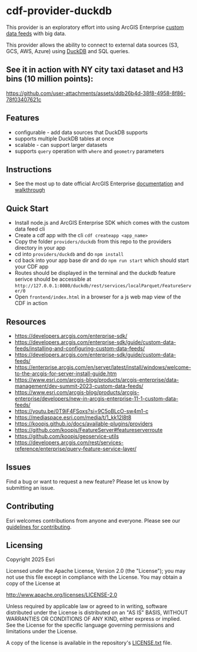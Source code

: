 # cdf-provider-duckdb
This provider is an exploratory effort into using ArcGIS Enterprise [custom data feeds](https://developers.arcgis.com/enterprise-sdk/guide/custom-data-feeds/) with big data. 

This provider allows the ability to connect to external data sources (S3, GCS, AWS, Azure) using [DuckDB](https://duckdb.org/) and SQL queries. 

## See it in action with NY city taxi dataset and H3 bins (10 million points): 
https://github.com/user-attachments/assets/ddb26b4d-38f8-4958-8f86-78f03407621c

## Features
- configurable - add data sources that DuckDB supports 
- supports multiple DuckDB tables at once
- scalable - can support larger datasets
- supports `query` operation with `where` and `geometry` parameters

## Instructions
- See the most up to date official ArcGIS Enterprise [documentation](https://developers.arcgis.com/enterprise-sdk/guide/custom-data-feeds/pass-through-custom-data-providers/) and [walkthrough](https://developers.arcgis.com/enterprise-sdk/guide/custom-data-feeds/create-a-yelp-custom-data-feed/)

## Quick Start 
- Install node.js and ArcGIS Enterprise SDK which comes with the custom data feed cli
- Create a cdf app with the cli `cdf createapp <app_name>`
- Copy the folder `providers/duckdb` from this repo to the providers directory in your app
- cd into `providers/duckdb` and do `npm install`
- cd back into your app base dir and do `npm run start` which should start your CDF app
- Routes should be displayed in the terminal and the duckdb feature serivce should be accessible at `http://127.0.0.1:8080/duckdb/rest/services/localParquet/FeatureServer/0`
- Open `frontend/index.html` in a browser for a js web map view of the CDF in action 

## Resources
- https://developers.arcgis.com/enterprise-sdk/
- https://developers.arcgis.com/enterprise-sdk/guide/custom-data-feeds/installing-and-configuring-custom-data-feeds/
- https://developers.arcgis.com/enterprise-sdk/guide/custom-data-feeds/
- https://enterprise.arcgis.com/en/server/latest/install/windows/welcome-to-the-arcgis-for-server-install-guide.htm
- https://www.esri.com/arcgis-blog/products/arcgis-enterprise/data-management/dev-summit-2023-custom-data-feeds/
- https://www.esri.com/arcgis-blog/products/arcgis-enterprise/developers/new-in-arcgis-enterprise-11-1-custom-data-feeds/
- https://youtu.be/0T9iF4FSoxs?si=9C5oBLcO-sw4m1-c
- https://mediaspace.esri.com/media/t/1_kk12l8t8
- https://koopjs.github.io/docs/available-plugins/providers
- https://github.com/koopjs/FeatureServer#featureserverroute
- https://github.com/koopjs/geoservice-utils
- https://developers.arcgis.com/rest/services-reference/enterprise/query-feature-service-layer/

## Issues

Find a bug or want to request a new feature?  Please let us know by submitting an issue.

## Contributing

Esri welcomes contributions from anyone and everyone. Please see our [guidelines for contributing](https://github.com/esri/contributing).

## Licensing

Copyright 2025 Esri

Licensed under the Apache License, Version 2.0 (the "License");
you may not use this file except in compliance with the License.
You may obtain a copy of the License at

   http://www.apache.org/licenses/LICENSE-2.0

Unless required by applicable law or agreed to in writing, software
distributed under the License is distributed on an "AS IS" BASIS,
WITHOUT WARRANTIES OR CONDITIONS OF ANY KIND, either express or implied.
See the License for the specific language governing permissions and
limitations under the License.

A copy of the license is available in the repository's [LICENSE.txt](LICENSE.txt?raw=true) file.

